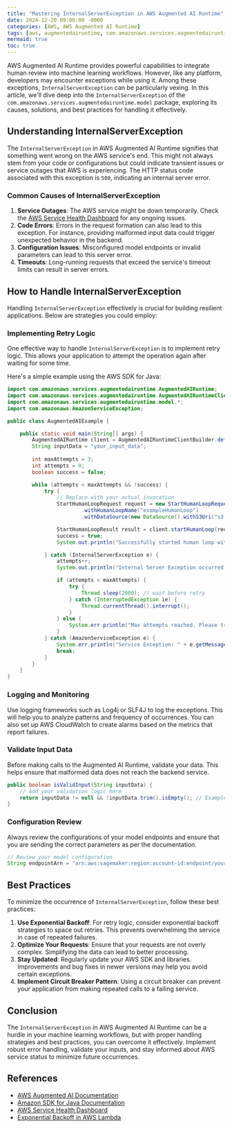```yaml
---
title: "Mastering InternalServerException in AWS Augmented AI Runtime"
date: 2024-12-20 09:00:00 -0000
categories: [AWS, AWS Augmented AI Runtime]
tags: [aws, augmentedairuntime, com.amazonaws.services.augmentedairuntime.model]
mermaid: true
toc: true
---
```



AWS Augmented AI Runtime provides powerful capabilities to integrate human review into machine learning workflows. However, like any platform, developers may encounter exceptions while using it. Among these exceptions, `InternalServerException` can be particularly vexing. In this article, we'll dive deep into the `InternalServerException` of the `com.amazonaws.services.augmentedairuntime.model` package, exploring its causes, solutions, and best practices for handling it effectively.

## Understanding InternalServerException

The `InternalServerException` in AWS Augmented AI Runtime signifies that something went wrong on the AWS service's end. This might not always stem from your code or configurations but could indicate transient issues or service outages that AWS is experiencing. The HTTP status code associated with this exception is `500`, indicating an internal server error.

### Common Causes of InternalServerException

1. **Service Outages**: The AWS service might be down temporarily. Check the [AWS Service Health Dashboard](https://status.aws.amazon.com/) for any ongoing issues.
2. **Code Errors**: Errors in the request formation can also lead to this exception. For instance, providing malformed input data could trigger unexpected behavior in the backend.
3. **Configuration Issues**: Misconfigured model endpoints or invalid parameters can lead to this server error.
4. **Timeouts**: Long-running requests that exceed the service's timeout limits can result in server errors.

## How to Handle InternalServerException

Handling `InternalServerException` effectively is crucial for building resilient applications. Below are strategies you could employ:

### Implementing Retry Logic

One effective way to handle `InternalServerException` is to implement retry logic. This allows your application to attempt the operation again after waiting for some time.

Here's a simple example using the AWS SDK for Java:

```java
import com.amazonaws.services.augmentedairuntime.AugmentedAIRuntime;
import com.amazonaws.services.augmentedairuntime.AugmentedAIRuntimeClientBuilder;
import com.amazonaws.services.augmentedairuntime.model.*;
import com.amazonaws.AmazonServiceException;

public class AugmentedAIExample {

    public static void main(String[] args) {
        AugmentedAIRuntime client = AugmentedAIRuntimeClientBuilder.defaultClient();
        String inputData = "your_input_data";
        
        int maxAttempts = 3;
        int attempts = 0;
        boolean success = false;

        while (attempts < maxAttempts && !success) {
            try {
                // Replace with your actual invocation
                StartHumanLoopRequest request = new StartHumanLoopRequest()
                        .withHumanLoopName("exampleHumanLoop")
                        .withDataSource(new DataSource().withS3Uri("s3://your-bucket/input.json"));

                StartHumanLoopResult result = client.startHumanLoop(request);
                success = true;
                System.out.println("Successfully started human loop with ID: " + result.getHumanLoopArn());

            } catch (InternalServerException e) {
                attempts++;
                System.out.println("Internal Server Exception occurred. Attempt: " + attempts);

                if (attempts < maxAttempts) {
                    try {
                        Thread.sleep(2000); // wait before retry
                    } catch (InterruptedException ie) {
                        Thread.currentThread().interrupt();
                    }
                } else {
                    System.err.println("Max attempts reached. Please try again later.");
                }
            } catch (AmazonServiceException e) {
                System.err.println("Service Exception: " + e.getMessage());
                break;
            }
        }
    }
}
```

### Logging and Monitoring

Use logging frameworks such as Log4j or SLF4J to log the exceptions. This will help you to analyze patterns and frequency of occurrences. You can also set up AWS CloudWatch to create alarms based on the metrics that report failures.

### Validate Input Data

Before making calls to the Augmented AI Runtime, validate your data. This helps ensure that malformed data does not reach the backend service.

```java
public boolean isValidInput(String inputData) {
    // Add your validation logic here
    return inputData != null && !inputData.trim().isEmpty(); // Example validation
}
```

### Configuration Review

Always review the configurations of your model endpoints and ensure that you are sending the correct parameters as per the documentation.

```java
// Review your model configuration
String endpointArn = "arn:aws:sagemaker:region:account-id:endpoint/your-endpoint-name";
```

## Best Practices

To minimize the occurrence of `InternalServerException`, follow these best practices:

1. **Use Exponential Backoff**: For retry logic, consider exponential backoff strategies to space out retries. This prevents overwhelming the service in case of repeated failures.
2. **Optimize Your Requests**: Ensure that your requests are not overly complex. Simplifying the data can lead to better processing.
3. **Stay Updated**: Regularly update your AWS SDK and libraries. Improvements and bug fixes in newer versions may help you avoid certain exceptions.
4. **Implement Circuit Breaker Pattern**: Using a circuit breaker can prevent your application from making repeated calls to a failing service.

## Conclusion

The `InternalServerException` in AWS Augmented AI Runtime can be a hurdle in your machine learning workflows, but with proper handling strategies and best practices, you can overcome it effectively. Implement robust error handling, validate your inputs, and stay informed about AWS service status to minimize future occurrences.

## References

- [AWS Augmented AI Documentation](https://docs.aws.amazon.com/augmented-ai/latest/userguide/what-is-a2i.html)
- [Amazon SDK for Java Documentation](https://docs.aws.amazon.com/sdk-for-java/latest/developer-guide/home.html)
- [AWS Service Health Dashboard](https://status.aws.amazon.com/)
- [Exponential Backoff in AWS Lambda](https://aws.amazon.com/blogs/compute/exponential-backoff-error-handling-in-aws-lambda/)